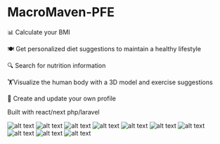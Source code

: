 # MacroMaven-PFE

📊 Calculate your BMI

 🍽️ Get personalized diet suggestions to maintain a healthy lifestyle 

🔍 Search for nutrition information 

🏋️‍Visualize the human body with a 3D model and exercise suggestions

 👤 Create and update your own profile
 
 Built with react/next php/laravel
 

![alt text](https://media.discordapp.net/attachments/1027641495957803059/1107080114124111912/Screenshot_1.png?width=1414&height=650)
![alt text](https://media.discordapp.net/attachments/1027641495957803059/1107080219027832883/BMI_calculator.png?width=1005&height=650)
![alt text](https://media.discordapp.net/attachments/1027641495957803059/1107291431858606160/Screenshot_8.png?width=1414&height=650)
![alt text](https://media.discordapp.net/attachments/1027641495957803059/1107080113864052787/Screenshot_2.png?width=1397&height=650)
![alt text](https://media.discordapp.net/attachments/1027641495957803059/1107080112509304943/Screenshot_6.png?width=1397&height=650)
![alt text](https://media.discordapp.net/attachments/1027641495957803059/1107080112509304943/Screenshot_6.png?width=1397&height=650)
![alt text](https://media.discordapp.net/attachments/1027641495957803059/1107080112979054672/Screenshot_5.png?width=1386&height=650)
![alt text](https://media.discordapp.net/attachments/1027641495957803059/1107080113268477952/Screenshot_4.png?width=1378&height=650)
![alt text](https://media.discordapp.net/attachments/1027641495957803059/1107080113599823892/Screenshot_3.png?width=1394&height=650)
![alt text](https://media.discordapp.net/attachments/1027641495957803059/1107080113599823892/Screenshot_3.png?width=1394&height=650)

